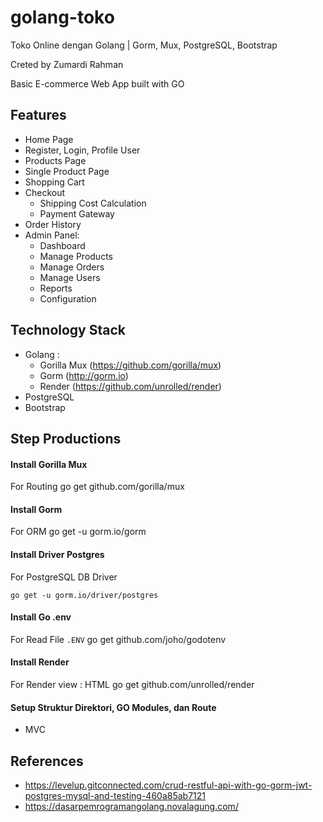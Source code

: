 # golang-toko
Toko Online dengan Golang | Gorm, Mux, PostgreSQL, Bootstrap

Creted by Zumardi Rahman

Basic E-commerce Web App built with GO
## Features
- Home Page
- Register, Login, Profile User
- Products Page
- Single Product Page
- Shopping Cart
- Checkout
  - Shipping Cost Calculation
  - Payment Gateway
- Order History
- Admin Panel:
  - Dashboard
  - Manage Products
  - Manage Orders
  - Manage Users
  - Reports
  - Configuration

## Technology Stack
- Golang :
  - Gorilla Mux (https://github.com/gorilla/mux)
  - Gorm (http://gorm.io)
  - Render (https://github.com/unrolled/render)
- PostgreSQL
- Bootstrap

## Step Productions
#### Install Gorilla Mux
For Routing
    go get github.com/gorilla/mux

#### Install Gorm
For ORM
    go get -u gorm.io/gorm

#### Install Driver Postgres
For PostgreSQL DB Driver

    go get -u gorm.io/driver/postgres


#### Install Go .env
For Read File `.ENV`
    go get github.com/joho/godotenv

#### Install Render
For Render view : HTML 
    go get github.com/unrolled/render

#### Setup Struktur Direktori, GO Modules, dan Route
- MVC



## References
- https://levelup.gitconnected.com/crud-restful-api-with-go-gorm-jwt-postgres-mysql-and-testing-460a85ab7121
- https://dasarpemrogramangolang.novalagung.com/